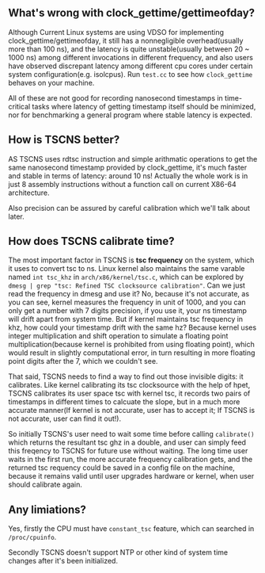 ## What's wrong with clock_gettime/gettimeofday?
Although Current Linux systems are using VDSO for implementing clock_gettime/gettimeofday, it still has a nonnegligible overhead(usually more than 100 ns), and the latency is quite unstable(usually between 20 ~ 1000 ns) among different invocations in different frequency, and also users have observed discrepant latency among different cpu cores under certain system configuration(e.g. isolcpus). Run `test.cc` to see how `clock_gettime` behaves on your machine.

All of these are not good for recording nanosecond timestamps in time-critical tasks where latency of getting timestamp itself should be minimized, nor for benchmarking a general program where stable latency is expected.

## How is TSCNS better?
AS TSCNS uses rdtsc instruction and simple arithmatic operations to get the same nanosecond timestamp provided by clock_gettime, it's much faster and stable in terms of latency: around 10 ns! Actually the whole work is in just 8 assembly instructions without a function call on current X86-64 architecture.

Also precision can be assured by careful calibration which we'll talk about later.

## How does TSCNS calibrate time?
The most important factor in TSCNS is **tsc frequency** on the system, which it uses to convert tsc to ns. Linux kernel also maintains the same varable named `int tsc_khz` in `arch/x86/kernel/tsc.c`, which can be explored by `dmesg | grep "tsc: Refined TSC clocksource calibration"`. Can we just read the frequency in dmesg and use it? No, because it's not accurate, as you can see, kernel measures the frequency in unit of 1000, and you can only get a number with 7 digits precision, if you use it, your ns timestamp will drift apart from system time. But if kernel maintains tsc frequency in khz, how could your timestamp drift with the same hz? Because kernel uses integer multiplication and shift operation to simulate a floating point multiplication(because kernel is prohibited from using floating point), which would result in slightly computational error, in turn resulting in more floating point digits after the 7, which we couldn't see. 

That said, TSCNS needs to find a way to find out those invisible digits: it calibrates. Like kernel calibrating its tsc clocksource with the help of hpet, TSCNS calibrates its user space tsc with kernel tsc, it records two pairs of timestamps in different times to calcuate the slope, but in a much more accurate manner(If kernel is not accurate, user has to accept it; If TSCNS is not accurate, user can find it out!). 

So initially TSCNS's user need to wait some time before calling `calibrate()` which returns the resultant tsc ghz in a double, and user can simply feed this freqency to TSCNS for future use without waiting. The long time user waits in the first run, the more accurate frequency calibration gets, and the returned tsc requency could be saved in a config file on the machine, because it remains valid until user upgrades hardware or kernel, when user should calibrate again.

## Any limiations?
Yes, firstly the CPU must have `constant_tsc` feature, which can searched in `/proc/cpuinfo`.

Secondly TSCNS doesn't support NTP or other kind of system time changes after it's been initialized.
